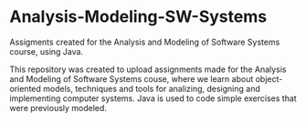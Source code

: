 # Analysis-Modeling-SW-Systems
Assigments created for the Analysis and Modeling of Software Systems course, using Java.

This repository was created to upload assignments made for the Analysis and Modeling of Software Systems couse, where we learn about object-oriented models, techniques and tools for analizing, designing and implementing computer systems.
Java is used to code simple exercises that were previously modeled.
